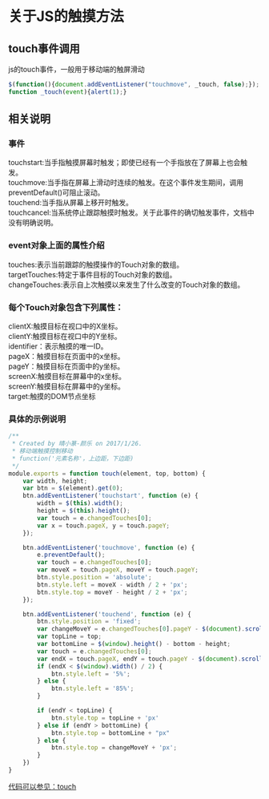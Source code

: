 # 关于JS的触摸方法             

## touch事件调用

js的touch事件，一般用于移动端的触屏滑动                     
```javascript
$(function(){document.addEventListener("touchmove", _touch, false);}); 
function _touch(event){alert(1);}
```

## 相关说明
### 事件
touchstart:当手指触摸屏幕时触发；即使已经有一个手指放在了屏幕上也会触发。          
touchmove:当手指在屏幕上滑动时连续的触发。在这个事件发生期间，调用preventDefault()可阻止滚动。                
touchend:当手指从屏幕上移开时触发。          
touchcancel:当系统停止跟踪触摸时触发。关于此事件的确切触发事件，文档中没有明确说明。                


### event对象上面的属性介绍                  
touches:表示当前跟踪的触摸操作的Touch对象的数组。             
targetTouches:特定于事件目标的Touch对象的数组。               
changeTouches:表示自上次触摸以来发生了什么改变的Touch对象的数组。                  

### 每个Touch对象包含下列属性：                    
clientX:触摸目标在视口中的X坐标。                       
clientY:触摸目标在视口中的Y坐标。                       
identifier：表示触摸的唯一ID。                       
pageX：触摸目标在页面中的x坐标。                     
pageY：触摸目标在页面中的y坐标。                     
screenX:触摸目标在屏幕中的x坐标。                       
screenY:触摸目标在屏幕中的y坐标。                       
target:触摸的DOM节点坐标     


### 具体的示例说明                 
```javascript
/**
 * Created by 晴小篆-颜乐 on 2017/1/26.
 * 移动端触摸控制移动
 * function('元素名称'，上边距，下边距)
 */
module.exports = function touch(element, top, bottom) {
    var width, height;
    var btn = $(element).get(0);
    btn.addEventListener('touchstart', function (e) {
        width = $(this).width();
        height = $(this).height();
        var touch = e.changedTouches[0];
        var x = touch.pageX, y = touch.pageY;
    });

    btn.addEventListener('touchmove', function (e) {
        e.preventDefault();
        var touch = e.changedTouches[0];
        var moveX = touch.pageX, moveY = touch.pageY;
        btn.style.position = 'absolute';
        btn.style.left = moveX - width / 2 + 'px';
        btn.style.top = moveY - height / 2 + 'px';
    });

    btn.addEventListener('touchend', function (e) {
        btn.style.position = 'fixed';
        var changeMoveY = e.changedTouches[0].pageY - $(document).scrollTop() - height / 2;
        var topLine = top;
        var bottomLine = $(window).height() - bottom - height;
        var touch = e.changedTouches[0];
        var endX = touch.pageX, endY = touch.pageY - $(document).scrollTop();
        if (endX < $(window).width() / 2) {
            btn.style.left = '5%';
        } else {
            btn.style.left = '85%';
        }

        if (endY < topLine) {
            btn.style.top = topLine + 'px'
        } else if (endY > bottomLine) {
            btn.style.top = bottomLine + "px"
        } else {
            btn.style.top = changeMoveY + 'px';
        }
    })
}
```
[代码可以参见：touch](../../../通用功能js模块/jquery/2、touch/touch.js)









                  


